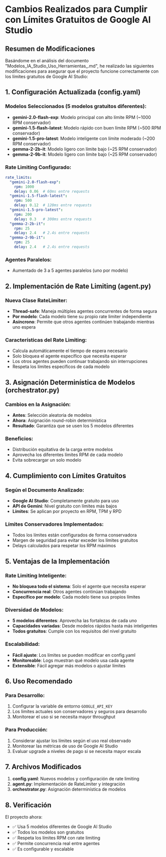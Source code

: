 # Cambios Realizados para Cumplir con Límites Gratuitos de Google AI Studio

## Resumen de Modificaciones

Basándome en el análisis del documento "Modelos_IA_Studio_Uso_Herramientas_.md", he realizado las siguientes modificaciones para asegurar que el proyecto funcione correctamente con los límites gratuitos de Google AI Studio:

## 1. Configuración Actualizada (config.yaml)

### Modelos Seleccionados (5 modelos gratuitos diferentes):
- **gemini-2.0-flash-exp**: Modelo principal con alto límite RPM (~1000 RPM conservador)
- **gemini-1.5-flash-latest**: Modelo rápido con buen límite RPM (~500 RPM conservador)  
- **gemini-1.5-pro-latest**: Modelo inteligente con límite moderado (~200 RPM conservador)
- **gemma-2-2b-it**: Modelo ligero con límite bajo (~25 RPM conservador)
- **gemma-2-9b-it**: Modelo ligero con límite bajo (~25 RPM conservador)

### Rate Limiting Configurado:
```yaml
rate_limits:
  "gemini-2.0-flash-exp": 
    rpm: 1000
    delay: 0.06  # 60ms entre requests
  "gemini-1.5-flash-latest":
    rpm: 500
    delay: 0.12  # 120ms entre requests  
  "gemini-1.5-pro-latest":
    rpm: 200
    delay: 0.3   # 300ms entre requests
  "gemma-2-2b-it":
    rpm: 25
    delay: 2.4   # 2.4s entre requests
  "gemma-2-9b-it":
    rpm: 25
    delay: 2.4   # 2.4s entre requests
```

### Agentes Paralelos:
- Aumentado de 3 a 5 agentes paralelos (uno por modelo)

## 2. Implementación de Rate Limiting (agent.py)

### Nueva Clase RateLimiter:
- **Thread-safe**: Maneja múltiples agentes concurrentes de forma segura
- **Por modelo**: Cada modelo tiene su propio rate limiter independiente
- **Asíncrono**: Permite que otros agentes continúen trabajando mientras uno espera

### Características del Rate Limiting:
- Calcula automáticamente el tiempo de espera necesario
- Solo bloquea el agente específico que necesita esperar
- Los otros agentes pueden continuar trabajando sin interrupciones
- Respeta los límites específicos de cada modelo

## 3. Asignación Determinística de Modelos (orchestrator.py)

### Cambios en la Asignación:
- **Antes**: Selección aleatoria de modelos
- **Ahora**: Asignación round-robin determinística
- **Resultado**: Garantiza que se usen los 5 modelos diferentes

### Beneficios:
- Distribución equitativa de la carga entre modelos
- Aprovecha los diferentes límites RPM de cada modelo
- Evita sobrecargar un solo modelo

## 4. Cumplimiento con Límites Gratuitos

### Según el Documento Analizado:
- **Google AI Studio**: Completamente gratuito para uso
- **API de Gemini**: Nivel gratuito con límites más bajos
- **Límites**: Se aplican por proyecto en RPM, TPM y RPD

### Límites Conservadores Implementados:
- Todos los límites están configurados de forma conservadora
- Margen de seguridad para evitar exceder los límites gratuitos
- Delays calculados para respetar los RPM máximos

## 5. Ventajas de la Implementación

### Rate Limiting Inteligente:
- **No bloquea todo el sistema**: Solo el agente que necesita esperar
- **Concurrencia real**: Otros agentes continúan trabajando
- **Específico por modelo**: Cada modelo tiene sus propios límites

### Diversidad de Modelos:
- **5 modelos diferentes**: Aprovecha las fortalezas de cada uno
- **Capacidades variadas**: Desde modelos rápidos hasta más inteligentes
- **Todos gratuitos**: Cumple con los requisitos del nivel gratuito

### Escalabilidad:
- **Fácil ajuste**: Los límites se pueden modificar en config.yaml
- **Monitoreable**: Logs muestran qué modelo usa cada agente
- **Extensible**: Fácil agregar más modelos o ajustar límites

## 6. Uso Recomendado

### Para Desarrollo:
1. Configurar la variable de entorno `GOOGLE_API_KEY`
2. Los límites actuales son conservadores y seguros para desarrollo
3. Monitorear el uso si se necesita mayor throughput

### Para Producción:
1. Considerar ajustar los límites según el uso real observado
2. Monitorear las métricas de uso de Google AI Studio
3. Evaluar upgrade a niveles de pago si se necesita mayor escala

## 7. Archivos Modificados

1. **config.yaml**: Nuevos modelos y configuración de rate limiting
2. **agent.py**: Implementación de RateLimiter y integración
3. **orchestrator.py**: Asignación determinística de modelos

## 8. Verificación

El proyecto ahora:
- ✅ Usa 5 modelos diferentes de Google AI Studio
- ✅ Todos los modelos son gratuitos
- ✅ Respeta los límites RPM con rate limiting
- ✅ Permite concurrencia real entre agentes
- ✅ Es configurable y escalable